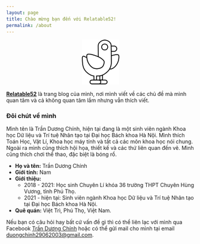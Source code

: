 ```yaml
---
layout: page
title: Chào mừng bạn đến với Relatable52!
permalink: /about
---
```


<p align="center">
	<img src="assets/img/bird.png" alt="Hello bird" width="20%">
</p>

[**Relatable52**](https://www.google.com/) là trang blog của mình, nơi mình viết về các chủ đề mà mình quan tâm và cả không quan tâm lắm nhưng vẫn thích viết.

### Đôi chút về mình

Mình tên là Trần Dương Chính, hiện tại đang là một sinh viên ngành Khoa học Dữ liệu và Trí tuệ Nhân tạo tại Đại học Bách khoa Hà Nội. Mình thích Toán Học, Vật Lí, Khoa học máy tính và tất cả các môn khoa học nói chung. Ngoài ra mình cũng thích hội họa, thiết kế và các thứ liên quan đến vẽ. Mình cũng thích chơi thể thao, đặc biệt là bóng rổ.

* **Họ và tên:** Trần Dương Chính
* **Giới tính:** Nam
* **Giới thiệu:**
	* 2018 - 2021: Học sinh Chuyên Lí khóa 36 trường THPT Chuyên Hùng Vương, tỉnh Phú Thọ.
	* 2021 - hiện tại: Sinh viên ngành Khoa học Dữ liệu và Trí tuệ Nhân tạo tại Đại học Bách khoa Hà Nội.
* **Quê quán:** Việt Trì, Phú Thọ, Việt Nam.

Nếu bạn có câu hỏi hay bất cứ vấn đề gì thì có thể liên lạc với mình qua Facebook [Trần Dương Chính](https://www.facebook.com/profile.php?id=100027499011118) hoặc có thể gửi mail cho mình tại email [duongchinh29062003@gmail.com](mailto:duongchinh29062003@gmail.com).
